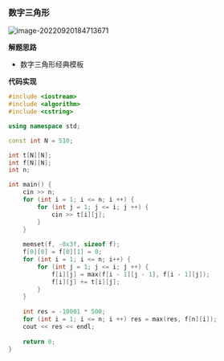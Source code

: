 ### 数字三角形

![image-20220920184713671](http://www.cdn.liver0377.xyz/typora/202209201847731.png)





**解题思路**

- 数字三角形经典模板





**代码实现**

```cc
#include <iostream>
#include <algorithm>
#include <cstring>

using namespace std;

const int N = 510;

int t[N][N];
int f[N][N];
int n;

int main() {
    cin >> n;
    for (int i = 1; i <= n; i ++) {
        for (int j = 1; j <= i; j ++) {
            cin >> t[i][j];
        }
    }
    
    memset(f, -0x3f, sizeof f);
    f[0][0] = f[0][1] = 0;
    for (int i = 1; i <= n; i++) {
        for (int j = 1; j <= i; j ++) {
            f[i][j] = max(f[i - 1][j - 1], f[i - 1][j]);
            f[i][j] += t[i][j];
        }
    }
    
    int res = -10001 * 500;
    for (int i = 1; i <= n; i ++) res = max(res, f[n][i]);
    cout << res << endl;
    
    return 0;
}
```

